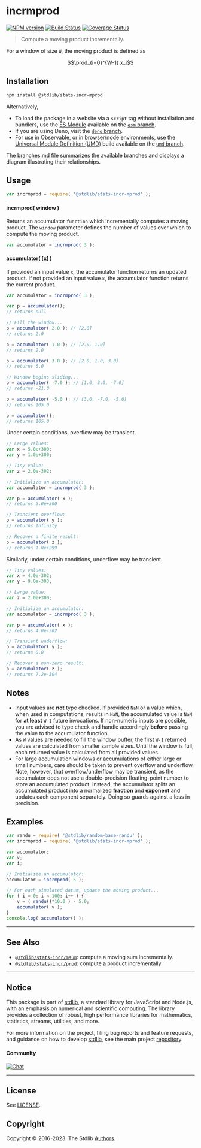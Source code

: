 <!--

@license Apache-2.0

Copyright (c) 2018 The Stdlib Authors.

Licensed under the Apache License, Version 2.0 (the "License");
you may not use this file except in compliance with the License.
You may obtain a copy of the License at

   http://www.apache.org/licenses/LICENSE-2.0

Unless required by applicable law or agreed to in writing, software
distributed under the License is distributed on an "AS IS" BASIS,
WITHOUT WARRANTIES OR CONDITIONS OF ANY KIND, either express or implied.
See the License for the specific language governing permissions and
limitations under the License.

-->

# incrmprod

[![NPM version][npm-image]][npm-url] [![Build Status][test-image]][test-url] [![Coverage Status][coverage-image]][coverage-url] <!-- [![dependencies][dependencies-image]][dependencies-url] -->

> Compute a moving product incrementally.

<section class="intro">

For a window of size `W`, the moving product is defined as

<!-- <equation class="equation" label="eq:moving_product" align="center" raw="\prod_{i=0}^{W-1} x_i" alt="Equation for the moving product."> -->

```math
\prod_{i=0}^{W-1} x_i
```

<!-- <div class="equation" align="center" data-raw-text="\prod_{i=0}^{W-1} x_i" data-equation="eq:moving_product">
    <img src="https://cdn.jsdelivr.net/gh/stdlib-js/stdlib@49d8cabda84033d55d7b8069f19ee3dd8b8d1496/lib/node_modules/@stdlib/stats/incr/mprod/docs/img/equation_moving_product.svg" alt="Equation for the moving product.">
    <br>
</div> -->

<!-- </equation> -->

</section>

<!-- /.intro -->

<section class="installation">

## Installation

```bash
npm install @stdlib/stats-incr-mprod
```

Alternatively,

-   To load the package in a website via a `script` tag without installation and bundlers, use the [ES Module][es-module] available on the [`esm` branch][esm-url].
-   If you are using Deno, visit the [`deno` branch][deno-url].
-   For use in Observable, or in browser/node environments, use the [Universal Module Definition (UMD)][umd] build available on the [`umd` branch][umd-url].

The [branches.md][branches-url] file summarizes the available branches and displays a diagram illustrating their relationships.

</section>

<section class="usage">

## Usage

```javascript
var incrmprod = require( '@stdlib/stats-incr-mprod' );
```

#### incrmprod( window )

Returns an accumulator `function` which incrementally computes a moving product. The `window` parameter defines the number of values over which to compute the moving product.

```javascript
var accumulator = incrmprod( 3 );
```

#### accumulator( \[x] )

If provided an input value `x`, the accumulator function returns an updated product. If not provided an input value `x`, the accumulator function returns the current product.

```javascript
var accumulator = incrmprod( 3 );

var p = accumulator();
// returns null

// Fill the window...
p = accumulator( 2.0 ); // [2.0]
// returns 2.0

p = accumulator( 1.0 ); // [2.0, 1.0]
// returns 2.0

p = accumulator( 3.0 ); // [2.0, 1.0, 3.0]
// returns 6.0

// Window begins sliding...
p = accumulator( -7.0 ); // [1.0, 3.0, -7.0]
// returns -21.0

p = accumulator( -5.0 ); // [3.0, -7.0, -5.0]
// returns 105.0

p = accumulator();
// returns 105.0
```

Under certain conditions, overflow may be transient.

```javascript
// Large values:
var x = 5.0e+300;
var y = 1.0e+300;

// Tiny value:
var z = 2.0e-302;

// Initialize an accumulator:
var accumulator = incrmprod( 3 );

var p = accumulator( x );
// returns 5.0e+300

// Transient overflow:
p = accumulator( y );
// returns Infinity

// Recover a finite result:
p = accumulator( z );
// returns 1.0e+299
```

Similarly, under certain conditions, underflow may be transient.

```javascript
// Tiny values:
var x = 4.0e-302;
var y = 9.0e-303;

// Large value:
var z = 2.0e+300;

// Initialize an accumulator:
var accumulator = incrmprod( 3 );

var p = accumulator( x );
// returns 4.0e-302

// Transient underflow:
p = accumulator( y );
// returns 0.0

// Recover a non-zero result:
p = accumulator( z );
// returns 7.2e-304
```

</section>

<!-- /.usage -->

<section class="notes">

## Notes

-   Input values are **not** type checked. If provided `NaN` or a value which, when used in computations, results in `NaN`, the accumulated value is `NaN` for **at least** `W-1` future invocations. If non-numeric inputs are possible, you are advised to type check and handle accordingly **before** passing the value to the accumulator function.
-   As `W` values are needed to fill the window buffer, the first `W-1` returned values are calculated from smaller sample sizes. Until the window is full, each returned value is calculated from all provided values.
-   For large accumulation windows or accumulations of either large or small numbers, care should be taken to prevent overflow and underflow. Note, however, that overflow/underflow may be transient, as the accumulator does not use a double-precision floating-point number to store an accumulated product. Instead, the accumulator splits an accumulated product into a normalized **fraction** and **exponent** and updates each component separately. Doing so guards against a loss in precision.

</section>

<!-- /.notes -->

<section class="examples">

## Examples

<!-- eslint no-undef: "error" -->

```javascript
var randu = require( '@stdlib/random-base-randu' );
var incrmprod = require( '@stdlib/stats-incr-mprod' );

var accumulator;
var v;
var i;

// Initialize an accumulator:
accumulator = incrmprod( 5 );

// For each simulated datum, update the moving product...
for ( i = 0; i < 100; i++ ) {
    v = ( randu()*10.0 ) - 5.0;
    accumulator( v );
}
console.log( accumulator() );
```

</section>

<!-- /.examples -->

<!-- Section for related `stdlib` packages. Do not manually edit this section, as it is automatically populated. -->

<section class="related">

* * *

## See Also

-   <span class="package-name">[`@stdlib/stats-incr/msum`][@stdlib/stats/incr/msum]</span><span class="delimiter">: </span><span class="description">compute a moving sum incrementally.</span>
-   <span class="package-name">[`@stdlib/stats-incr/prod`][@stdlib/stats/incr/prod]</span><span class="delimiter">: </span><span class="description">compute a product incrementally.</span>

</section>

<!-- /.related -->

<!-- Section for all links. Make sure to keep an empty line after the `section` element and another before the `/section` close. -->


<section class="main-repo" >

* * *

## Notice

This package is part of [stdlib][stdlib], a standard library for JavaScript and Node.js, with an emphasis on numerical and scientific computing. The library provides a collection of robust, high performance libraries for mathematics, statistics, streams, utilities, and more.

For more information on the project, filing bug reports and feature requests, and guidance on how to develop [stdlib][stdlib], see the main project [repository][stdlib].

#### Community

[![Chat][chat-image]][chat-url]

---

## License

See [LICENSE][stdlib-license].


## Copyright

Copyright &copy; 2016-2023. The Stdlib [Authors][stdlib-authors].

</section>

<!-- /.stdlib -->

<!-- Section for all links. Make sure to keep an empty line after the `section` element and another before the `/section` close. -->

<section class="links">

[npm-image]: http://img.shields.io/npm/v/@stdlib/stats-incr-mprod.svg
[npm-url]: https://npmjs.org/package/@stdlib/stats-incr-mprod

[test-image]: https://github.com/stdlib-js/stats-incr-mprod/actions/workflows/test.yml/badge.svg?branch=main
[test-url]: https://github.com/stdlib-js/stats-incr-mprod/actions/workflows/test.yml?query=branch:main

[coverage-image]: https://img.shields.io/codecov/c/github/stdlib-js/stats-incr-mprod/main.svg
[coverage-url]: https://codecov.io/github/stdlib-js/stats-incr-mprod?branch=main

<!--

[dependencies-image]: https://img.shields.io/david/stdlib-js/stats-incr-mprod.svg
[dependencies-url]: https://david-dm.org/stdlib-js/stats-incr-mprod/main

-->

[chat-image]: https://img.shields.io/gitter/room/stdlib-js/stdlib.svg
[chat-url]: https://app.gitter.im/#/room/#stdlib-js_stdlib:gitter.im

[stdlib]: https://github.com/stdlib-js/stdlib

[stdlib-authors]: https://github.com/stdlib-js/stdlib/graphs/contributors

[umd]: https://github.com/umdjs/umd
[es-module]: https://developer.mozilla.org/en-US/docs/Web/JavaScript/Guide/Modules

[deno-url]: https://github.com/stdlib-js/stats-incr-mprod/tree/deno
[umd-url]: https://github.com/stdlib-js/stats-incr-mprod/tree/umd
[esm-url]: https://github.com/stdlib-js/stats-incr-mprod/tree/esm
[branches-url]: https://github.com/stdlib-js/stats-incr-mprod/blob/main/branches.md

[stdlib-license]: https://raw.githubusercontent.com/stdlib-js/stats-incr-mprod/main/LICENSE

<!-- <related-links> -->

[@stdlib/stats/incr/msum]: https://github.com/stdlib-js/stats-incr-msum

[@stdlib/stats/incr/prod]: https://github.com/stdlib-js/stats-incr-prod

<!-- </related-links> -->

</section>

<!-- /.links -->
